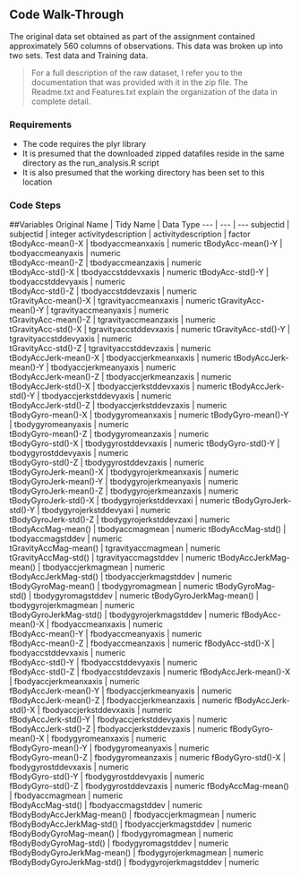 ## Code Walk-Through
  The original data set obtained as part of the assignment contained approximately 560 columns of observations.  This data was broken up into two
  sets.  Test data and Training data.  
  >For a full description of the raw dataset, I refer you to the documentation that was provided with it in the
  zip file.  The Readme.txt and Features.txt explain the organization of the data in complete detail.  
  
### Requirements
* The code requires the plyr library
* It is presumed that the downloaded zipped datafiles reside in the same directory as the run_analysis.R script
* It is also presumed that the working directory has been set to this location

### Code Steps  


##Variables
Original Name | Tidy Name | Data Type
--- | --- | ---
subjectid                   | subjectid | integer
activitydescription         | activitydescription | factor
tBodyAcc-mean()-X           | tbodyaccmeanxaxis       | numeric
tBodyAcc-mean()-Y           | tbodyaccmeanyaxis | numeric           
tBodyAcc-mean()-Z           | tbodyaccmeanzaxis | numeric            
tBodyAcc-std()-X            | tbodyaccstddevxaxis     | numeric 
tBodyAcc-std()-Y            | tbodyaccstddevyaxis | numeric            
tBodyAcc-std()-Z            | tbodyaccstddevzaxis | numeric        
tGravityAcc-mean()-X        | tgravityaccmeanxaxis    | numeric
tGravityAcc-mean()-Y        | tgravityaccmeanyaxis | numeric       
tGravityAcc-mean()-Z        | tgravityaccmeanzaxis | numeric        
tGravityAcc-std()-X         | tgravityaccstddevxaxis  | numeric
tGravityAcc-std()-Y         | tgravityaccstddevyaxis | numeric       
tGravityAcc-std()-Z         | tgravityaccstddevzaxis | numeric     
tBodyAccJerk-mean()-X       | tbodyaccjerkmeanxaxis   | numeric 
tBodyAccJerk-mean()-Y       | tbodyaccjerkmeanyaxis | numeric       
tBodyAccJerk-mean()-Z       | tbodyaccjerkmeanzaxis | numeric        
tBodyAccJerk-std()-X        | tbodyaccjerkstddevxaxis | numeric
tBodyAccJerk-std()-Y        | tbodyaccjerkstddevyaxis | numeric       
tBodyAccJerk-std()-Z        | tbodyaccjerkstddevzaxis | numeric         
tBodyGyro-mean()-X          | tbodygyromeanxaxis      | numeric
tBodyGyro-mean()-Y          | tbodygyromeanyaxis | numeric       
tBodyGyro-mean()-Z          | tbodygyromeanzaxis | numeric        
tBodyGyro-std()-X           | tbodygyrostddevxaxis    | numeric
tBodyGyro-std()-Y           | tbodygyrostddevyaxis | numeric       
tBodyGyro-std()-Z           | tbodygyrostddevzaxis | numeric  
tBodyGyroJerk-mean()-X      | tbodygyrojerkmeanxaxis  | numeric 
tBodyGyroJerk-mean()-Y      | tbodygyrojerkmeanyaxis | numeric      
tBodyGyroJerk-mean()-Z      | tbodygyrojerkmeanzaxis | numeric       
tBodyGyroJerk-std()-X       | tbodygyrojerkstddevxaxi | numeric
tBodyGyroJerk-std()-Y       | tbodygyrojerkstddevyaxi | numeric      
tBodyGyroJerk-std()-Z       | tbodygyrojerkstddevzaxi | numeric         
tBodyAccMag-mean()          | tbodyaccmagmean         | numeric
tBodyAccMag-std()           | tbodyaccmagstddev | numeric  
tGravityAccMag-mean()       | tgravityaccmagmean | numeric       
tGravityAccMag-std()        | tgravityaccmagstddev    | numeric
tBodyAccJerkMag-mean()      | tbodyaccjerkmagmean | numeric       
tBodyAccJerkMag-std()       | tbodyaccjerkmagstddev | numeric        
tBodyGyroMag-mean()         | tbodygyromagmean        | numeric
tBodyGyroMag-std()          | tbodygyromagstddev | numeric 
tBodyGyroJerkMag-mean()     | tbodygyrojerkmagmean | numeric      
tBodyGyroJerkMag-std()      | tbodygyrojerkmagstddev  | numeric
fBodyAcc-mean()-X           | fbodyaccmeanxaxis | numeric     
fBodyAcc-mean()-Y           | fbodyaccmeanyaxis | numeric     
fBodyAcc-mean()-Z           | fbodyaccmeanzaxis       | numeric
fBodyAcc-std()-X            | fbodyaccstddevxaxis | numeric     
fBodyAcc-std()-Y            | fbodyaccstddevyaxis | numeric     
fBodyAcc-std()-Z            | fbodyaccstddevzaxis     | numeric
fBodyAccJerk-mean()-X       | fbodyaccjerkmeanxaxis | numeric     
fBodyAccJerk-mean()-Y       | fbodyaccjerkmeanyaxis | numeric     
fBodyAccJerk-mean()-Z       | fbodyaccjerkmeanzaxis   | numeric
fBodyAccJerk-std()-X        | fbodyaccjerkstddevxaxis | numeric     
fBodyAccJerk-std()-Y        | fbodyaccjerkstddevyaxis | numeric     
fBodyAccJerk-std()-Z        | fbodyaccjerkstddevzaxis | numeric
fBodyGyro-mean()-X          | fbodygyromeanxaxis | numeric     
fBodyGyro-mean()-Y          | fbodygyromeanyaxis  | numeric     
fBodyGyro-mean()-Z          | fbodygyromeanzaxis      | numeric
fBodyGyro-std()-X           | fbodygyrostddevxaxis | numeric     
fBodyGyro-std()-Y           | fbodygyrostddevyaxis | numeric     
fBodyGyro-std()-Z           | fbodygyrostddevzaxis    | numeric
fBodyAccMag-mean()          | fbodyaccmagmean | numeric      
fBodyAccMag-std()           | fbodyaccmagstddev | numeric
fBodyBodyAccJerkMag-mean()  | fbodyaccjerkmagmean     | numeric 
fBodyBodyAccJerkMag-std()   | fbodyaccjerkmagstddev | numeric    
fBodyBodyGyroMag-mean()     | fbodygyromagmean | numeric   
fBodyBodyGyroMag-std()      | fbodygyromagstddev      | numeric
fBodyBodyGyroJerkMag-mean() | fbodygyrojerkmagmean | numeric
fBodyBodyGyroJerkMag-std()  | fbodygyrojerkmagstddev  | numeric 
 




































































